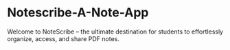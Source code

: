 # Notescribe-A-Note-App
Welcome to NoteScribe – the ultimate destination for students to effortlessly organize, access, and share PDF notes.
